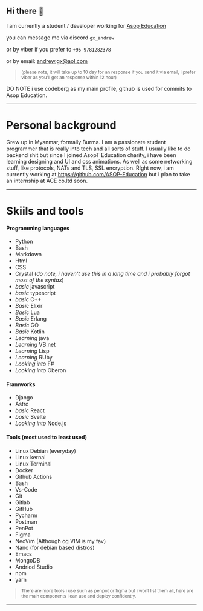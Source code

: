 ## Hi there 👋

I am currently a student / developer working for <a href="https://github.com/Asop-Education">Asop Education</a>

you can message me via discord ```gx_andrew```

or by viber if you prefer to ```+95 9781282378```

or by email: <a href="mailto:andrew.gx@aol.com">andrew.gx@aol.com</a> 

> <sub> (please note, it will take up to 10 day for an response if you send it via email, i prefer viber as you'll get an response within 12 hour) </sub>


DO NOTE i use codeberg as my main profile, github is used for commits to Asop Education.


---

# Personal background
Grew up in Myanmar, formally Burma. I am a passionate student programmer that is really into tech and all sorts of stuff. I usually like to do backend shit but since I joined AsopT Education charity, i have been learning designing and UI and css animations. As well as some networking stuff, like protocols, NATs and TLS, SSL encryption. 
RIght now, i am currently working at https://github.com/ASOP-Education but i plan to take an internship at ACE co.ltd soon.

---
# Skiils and tools 

#### Programming languages
* Python
* Bash
* Markdown
* Html
* CSS
* Crystal (*do note, i haven't use this in a long time and i probably forgot most of the syntax*)
* *basic* javascript
* *basic* typescript
* *basic* C++
* *Basic* Elixir
* *Basic* Lua
* *Basic* Erlang
* *Basic* GO
* *Basic* Kotlin
* *Learning* java
* *Learning* VB.net
* *Learning* Lisp
* *Learning* RUby
* *Looking into* F#
* *Looking into* Oberon

#### Framworks 
* Django
* Astro
* *basic* React
* *basic* Svelte
* *Looking into* Node.js

#### Tools (most used to least used)
* Linux Debian (everyday)
* Linux kernal
* Linux Terminal
* Docker
* Github Actions
* Bash
* Vs-Code
* Git
* Gitlab
* GitHub
* Pycharm
* Postman
* PenPot
* Figma
* NeoVim (Although og VIM is my fav)
* Nano (for debian based distros)
* Emacs
* MongoDB
* Andriod Studio
* npm
* yarn
> <sub> There are more tools i use such as penpot or figma but i wont list them all, here are the main components i can use and deploy confidently.  </sub>
---






<!--
**gx-andrew/gx-andrew** is a ✨ _special_ ✨ repository because its `README.md` (this file) appears on your GitHub profile.

Here are some ideas to get you started:

- 🔭 I’m currently working on ...
- 🌱 I’m currently learning ...
- 👯 I’m looking to collaborate on ...
- 🤔 I’m looking for help with ...
- 💬 Ask me about ...
- 📫 How to reach me: ...
- 😄 Pronouns: ...
- ⚡ Fun fact: ...
-->
